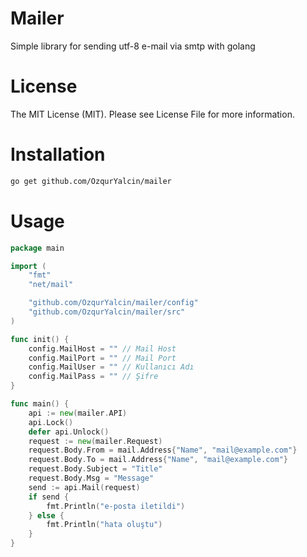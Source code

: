 # Mailer
Simple library for sending utf-8 e-mail via smtp with golang

# License
The MIT License (MIT). Please see License File for more information.

# Installation
```bash
go get github.com/OzqurYalcin/mailer
```

# Usage
```go
package main

import (
	"fmt"
	"net/mail"

	"github.com/OzqurYalcin/mailer/config"
	"github.com/OzqurYalcin/mailer/src"
)

func init() {
	config.MailHost = "" // Mail Host
	config.MailPort = "" // Mail Port
	config.MailUser = "" // Kullanıcı Adı
	config.MailPass = "" // Şifre
}

func main() {
	api := new(mailer.API)
	api.Lock()
	defer api.Unlock()
	request := new(mailer.Request)
	request.Body.From = mail.Address{"Name", "mail@example.com"}
	request.Body.To = mail.Address{"Name", "mail@example.com"}
	request.Body.Subject = "Title"
	request.Body.Msg = "Message"
	send := api.Mail(request)
	if send {
		fmt.Println("e-posta iletildi")
	} else {
		fmt.Println("hata oluştu")
	}
}
```

